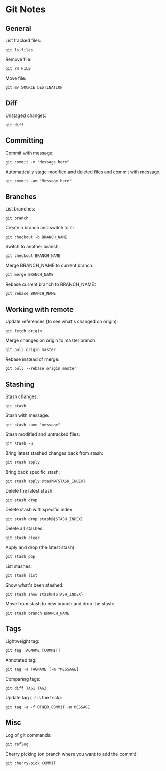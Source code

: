# Git Notes

## General

List tracked files:

    git ls-files

Remove file:

    git rm FILE

Move file:

    git mv SOURCE DESTINATION

## Diff

Unstaged changes:

    git diff

## Committing

Commit with message:

    git commit -m "Message here"

Automatically stage modified and deleted files and commit with message:

    git commit -am "Message here"

## Branches

List branches:

    git branch

Create a branch and switch to it:

    git checkout -b BRANCH_NAME

Switch to another branch:

    git checkout BRANCH_NAME

Merge BRANCH_NAME to current branch:

    git merge BRANCH_NAME

Rebase current branch to BRANCH_NAME:

    git rebase BRANCH_NAME

## Working with remote

Update references (to see what's changed on origin):

    git fetch origin

Merge changes on origin to master branch:

    git pull origin master

Rebase instead of merge:

    git pull --rebase origin master

## Stashing

Stash changes:

    git stash

Stash with message:

    git stash save "message"

Stash modified and untracked files:

    git stash -u

Bring latest stashed changes back from stash:

    git stash apply

Bring back specific stash:

    git stash apply stash@{STASH_INDEX}

Delete the latest stash:

    git stash drop

Delete stash with specific index:

    git stash drop stash@{STASH_INDEX}

Delete all stashes:

    git stash clear

Apply and drop (the latest stash):

    git stash pop

List stashes:

    git stash list

Show what's been stashed:

    git stash show stash@{STASH_INDEX}

Move from stash to new branch and drop the stash:

    git stash branch BRANCH_NAME

## Tags

Lightweight tag:

    git tag TAGNAME [COMMIT]

Annotated tag:

    git tag -a TAGNAME [-m "MESSAGE]

Comparing tags:

    git diff TAG1 TAG2

Update tag (`-f` is the trick):

    git tag -a -f OTHER_COMMIT -m MESSAGE

## Misc

Log of git commands:

    git reflog

Cherry picking (on branch where you want to add the commit):

    git cherry-pick COMMIT
